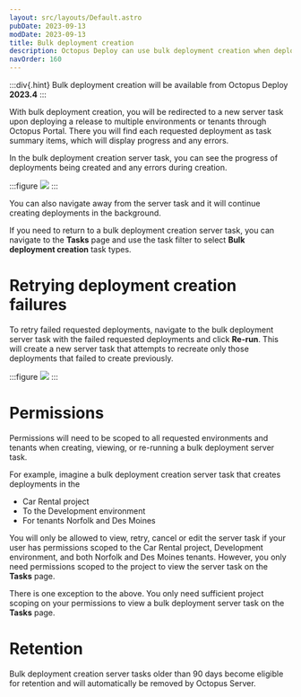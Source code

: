 ```yaml
---
layout: src/layouts/Default.astro
pubDate: 2023-09-13
modDate: 2023-09-13
title: Bulk deployment creation
description: Octopus Deploy can use bulk deployment creation when deploying to multiple environments or tenants
navOrder: 160
---
```


:::div{.hint}
Bulk deployment creation will be available from Octopus Deploy **2023.4**
:::

With bulk deployment creation, you will be redirected to a new server task upon deploying a release to multiple environments or tenants through Octopus Portal. There you will find each requested deployment as task summary items, which will display progress and any errors.

In the bulk deployment creation server task, you can see the progress of deployments being created and any errors during creation.

:::figure
![](/docs/deployments/bulk-deployment-creation.png)
:::

You can also navigate away from the server task and it will continue creating deployments in the background.

If you need to return to a bulk deployment creation server task, you can navigate to the **Tasks** page and use the task filter to select **Bulk deployment creation** task types.

# Retrying deployment creation failures
To retry failed requested deployments, navigate to the bulk deployment server task with the failed requested deployments and click **Re-run**. This will create a new server task that attempts to recreate only those deployments that failed to create previously.

:::figure
![](/docs/deployments/bulk-deployment-creation-retry.png)
:::

# Permissions
Permissions will need to be scoped to all requested environments and tenants when creating, viewing, or re-running a bulk deployment server task.

For example, imagine a bulk deployment creation server task that creates deployments in the 
* Car Rental project 
* To the Development environment 
* For tenants Norfolk and Des Moines

You will only be allowed to view, retry, cancel or edit the server task if your user has permissions scoped to the Car Rental project, Development environment, and both Norfolk and Des Moines tenants. However, you only need permissions scoped to the project to view the server task on the **Tasks** page.

There is one exception to the above. You only need sufficient project scoping on your permissions to view a bulk deployment server task on the **Tasks** page.

# Retention
Bulk deployment creation server tasks older than 90 days become eligible for retention and will automatically be removed by Octopus Server.
